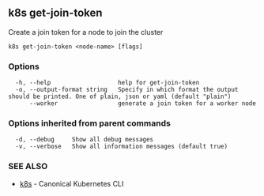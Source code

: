 ## k8s get-join-token

Create a join token for a node to join the cluster

```
k8s get-join-token <node-name> [flags]
```

### Options

```
  -h, --help                   help for get-join-token
  -o, --output-format string   Specify in which format the output should be printed. One of plain, json or yaml (default "plain")
      --worker                 generate a join token for a worker node
```

### Options inherited from parent commands

```
  -d, --debug     Show all debug messages
  -v, --verbose   Show all information messages (default true)
```

### SEE ALSO

* [k8s](k8s.md)	 - Canonical Kubernetes CLI

